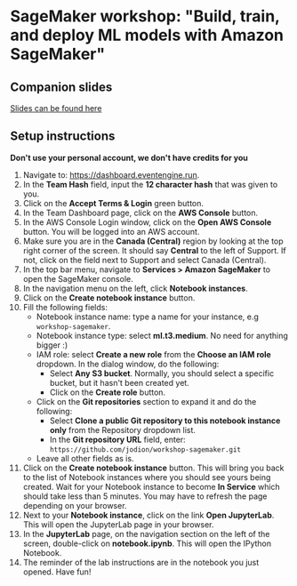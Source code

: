 # SageMaker workshop: "Build, train, and deploy ML models with Amazon SageMaker"

## Companion slides
[Slides can be found here](workshop-sagemaker.pdf)

## Setup instructions

**Don't use your personal account, we don't have credits for you**

1. Navigate to: https://dashboard.eventengine.run.
1. In the **Team Hash** field, input the **12 character hash** that was given to you.
1. Click on the **Accept Terms & Login** green button.
1. In the Team Dashboard page, click on the **AWS Console** button.
1. In the AWS Console Login window, click on the **Open AWS Console** button. You will be logged into an AWS account.
1. Make sure you are in the **Canada (Central)** region by looking at the top right corner of the screen. It should say **Central** to the left of Support. If not, click on the field next to Support and select Canada (Central).
1. In the top bar menu, navigate to **Services > Amazon SageMaker** to open the SageMaker console.
1. In the navigation menu on the left, click **Notebook instances**.
1. Click on the **Create notebook instance** button.
1. Fill the following fields:
   * Notebook instance name: type a name for your instance, e.g `workshop-sagemaker`.
   * Notebook instance type: select **ml.t3.medium**. No need for anything bigger :)
   * IAM role: select **Create a new role** from the **Choose an IAM role** dropdown. In the dialog window, do the following:
     * Select **Any S3 bucket**. Normally, you should select a specific bucket, but it hasn't been created yet.
     * Click on the **Create role** button.
   * Click on the **Git repositories** section to expand it and do the following:
     * Select **Clone a public Git repository to this notebook instance only** from the Repository dropdown list.
     * In the **Git repository URL** field, enter: `https://github.com/jodion/workshop-sagemaker.git`
   * Leave all other fields as is.
1. Click on the **Create notebook instance** button. This will bring you back to the list of Notebook instances where you should see yours being created. Wait for your Notebook instance to become **In Service** which should take less than 5 minutes. You may have to refresh the page depending on your browser.
1. Next to your **Notebook instance**, click on the link **Open JupyterLab**. This will open the JupyterLab page in your browser.
1. In the **JupyterLab** page, on the navigation section on the left of the screen, double-click on **notebook.ipynb**. This will open the IPython Notebook.
1. The reminder of the lab instructions are in the notebook you just opened. Have fun!
